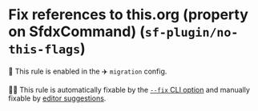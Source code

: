 # Fix references to this.org (property on SfdxCommand) (`sf-plugin/no-this-flags`)

💼 This rule is enabled in the ✈️ `migration` config.

🔧💡 This rule is automatically fixable by the [`--fix` CLI option](https://eslint.org/docs/latest/user-guide/command-line-interface#--fix) and manually fixable by [editor suggestions](https://eslint.org/docs/developer-guide/working-with-rules#providing-suggestions).

<!-- end auto-generated rule header -->
